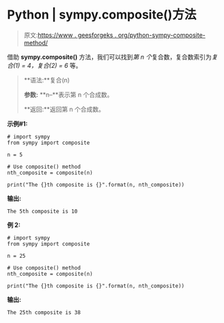 # Python | sympy.composite()方法

> 原文:[https://www . geesforgeks . org/python-sympy-composite-method/](https://www.geeksforgeeks.org/python-sympy-composite-method/)

借助 **sympy.composite()** 方法，我们可以找到*第 n 个*复合数，复合数索引为*复合(1) = 4，复合(2) = 6* 等。

> **语法:**复合(n)
> 
> **参数:**
> **n–**表示第 n 个合成数。
> 
> **返回:**返回第 n 个合成数。

**示例#1:**

```
# import sympy 
from sympy import composite

n = 5

# Use composite() method 
nth_composite = composite(n) 

print("The {}th composite is {}".format(n, nth_composite))  
```

**输出:**

```
The 5th composite is 10

```

**例 2:**

```
# import sympy 
from sympy import composite

n = 25

# Use composite() method 
nth_composite = composite(n) 

print("The {}th composite is {}".format(n, nth_composite))          
```

**输出:**

```
The 25th composite is 38

```